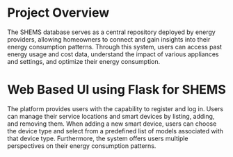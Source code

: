 # Project Overview
The SHEMS database serves as a central repository deployed by energy providers, allowing homeowners to connect and gain insights into their energy consumption patterns. Through this system, users can access past energy usage and cost data, understand the impact of various appliances and settings, and optimize their energy consumption. 

# Web Based UI using Flask for SHEMS 
The platform provides users with the capability to register and log in. Users can manage their service locations and smart devices by listing, adding, and removing them. When adding a new smart device, users can choose the device type and select from a predefined list of models associated with that device type. Furthermore, the system offers users multiple perspectives on their energy consumption patterns. 

